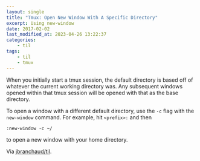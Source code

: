 ```yaml
---
layout: single
title: "Tmux: Open New Window With A Specific Directory"
excerpt: Using new-window
date: 2017-02-02
last_modified_at: 2023-04-26 13:22:37
categories:
    - til
tags:
    - til
    - tmux
---
```


When you initially start a tmux session, the default directory is based off
of whatever the current working directory was. Any subsequent windows opened
within that tmux session will be opened with that as the base directory.

To open a window with a different default directory, use the `-c` flag with
the `new-window` command. For example, hit `<prefix>:` and then

```tmux
:new-window -c ~/
```

to open a new window with your home directory.

Via [jbranchaud/til](https://github.com/jbranchaud/til).
